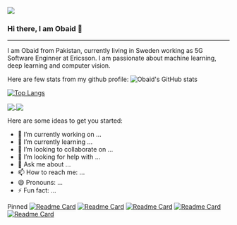 ![](https://i.imgur.com/jvp8AWw.png)

### Hi there, I am Obaid 👋

---
I am Obaid from Pakistan, currently living in Sweden working as 5G Software Enginner at Ericsson. I am passionate about machine learning, deep learning and computer vision. 

Here are few stats from my github profile:
![Obaid's GitHub stats](https://github-readme-stats.vercel.app/api?username=obiii&show_icons=true&theme=tokyonight&count_private=true)

[![Top Langs](https://github-readme-stats.vercel.app/api/top-langs/?username=obiii&layout=compact&hide=javascript,html,CSs,CoffeeScript,Roff,XSLT,PHP,Batchfile,Shell,AMPL,M,Hack&langs_count=6)](https://github.com/obiii/FlameCharacterizer_MTL)

<a href="https://github.com/anuraghazra/github-readme-stats">
  <img align="center" src="https://github-readme-stats.vercel.app/api/pin/?username=anuraghazra&repo=github-readme-stats" />
</a>
<a href="https://github.com/anuraghazra/convoychat">
  <img align="center" src="https://github-readme-stats.vercel.app/api/pin/?username=anuraghazra&repo=convoychat" />
</a>



Here are some ideas to get you started:

- 🔭 I’m currently working on ...
- 🌱 I’m currently learning ...
- 👯 I’m looking to collaborate on ...
- 🤔 I’m looking for help with ...
- 💬 Ask me about ...
- 📫 How to reach me: ...
- 😄 Pronouns: ...
- ⚡ Fun fact: ...


Pinned
[![Readme Card](https://github-readme-stats.vercel.app/api/pin/?username=obiii&repo=Multi-task-CNN)](https://github.com/obiii/Multi-task-CNN)
[![Readme Card](https://github-readme-stats.vercel.app/api/pin/?username=obiii&repo=FlameCharacterizer_MTL)](https://github.com/obiii/FlameCharacterizer_MTL)
[![Readme Card](https://github-readme-stats.vercel.app/api/pin/?username=obiii&repo=Transfer_Convolutional-Learning)](https://github.com/obiii/Transfer_Convolutional-Learning)
[![Readme Card](https://github-readme-stats.vercel.app/api/pin/?username=obiii&repo=UNetRoadSegmentation)](https://github.com/obiii/UNetRoadSegmentation)
[![Readme Card](https://github-readme-stats.vercel.app/api/pin/?username=obiii&repo=DNN_RoadSegmentation-PerPixelClassification-)](https://github.com/obiii/DNN_RoadSegmentation-PerPixelClassification-)
